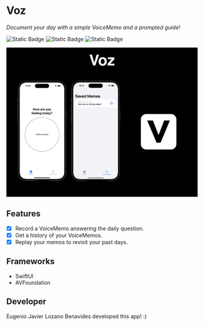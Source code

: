 # Voz

_Document your day with a simple VoiceMemo and a prompted guide!_  

![Static Badge](https://img.shields.io/badge/version-v1.0.1-blue)
![Static Badge](https://img.shields.io/badge/platform-iOS%20iPadOS%20-orange)
![Static Badge](https://img.shields.io/badge/built%20with-SwiftUI-lightblue)

![Voz](Assets/img)



## Features
- [x] Record a VoiceMemo answering the daily question.
- [x] Get a history of your VoiceMemos.
- [x] Replay your memos to revisit your past days.

## Frameworks
- SwiftUI
- AVFoundation

## Developer
Eugenio Javier Lozano Benavides developed this app! :)
